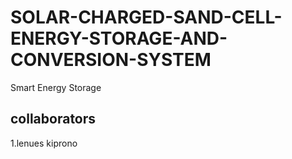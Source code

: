# SOLAR-CHARGED-SAND-CELL-ENERGY-STORAGE-AND-CONVERSION-SYSTEM
Smart Energy Storage

## collaborators
1.lenues kiprono
